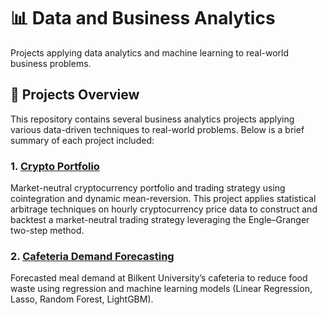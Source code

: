 # 📊 Data and Business Analytics
Projects applying data analytics and machine learning to real-world business problems.

## 📂 Projects Overview

This repository contains several business analytics projects applying various data-driven techniques to real-world problems. Below is a brief summary of each project included:

### 1. [Crypto Portfolio](./Cryptocurrency%20Portfolio%20Construction%20Project%20with%20Article%20Approach)
Market-neutral cryptocurrency portfolio and trading strategy using cointegration and dynamic mean-reversion. This project applies statistical arbitrage techniques on hourly cryptocurrency price data to construct and backtest a market-neutral trading strategy leveraging the Engle–Granger two-step method.

### 2. [Cafeteria Demand Forecasting](./Project%20-%20Cafeteria%20Demand%20Forecasting%20and%20Analysis)
Forecasted meal demand at Bilkent University’s cafeteria to reduce food waste using regression and machine learning models (Linear Regression, Lasso, Random Forest, LightGBM).

